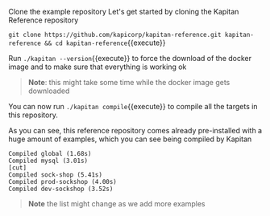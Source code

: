  Clone the example repository
Let's get started by cloning the Kapitan Reference repository

`git clone https://github.com/kapicorp/kapitan-reference.git kapitan-reference && cd kapitan-reference`{{execute}}

Run `./kapitan --version`{{execute}} to force the download of the docker image and to make sure that everything is working ok

> **Note**: this might take some time while the docker image gets downloaded

You can now run `./kapitan compile`{{execute}} to compile all the targets in this repository.

As you can see, this reference repository comes already pre-installed with a huge amount of examples, which you can see being compiled by Kapitan

```
Compiled global (1.68s)
Compiled mysql (3.01s)
[cut]
Compiled sock-shop (5.41s)
Compiled prod-sockshop (4.00s)
Compiled dev-sockshop (3.52s)
```
> **Note** the list might change as we add more examples